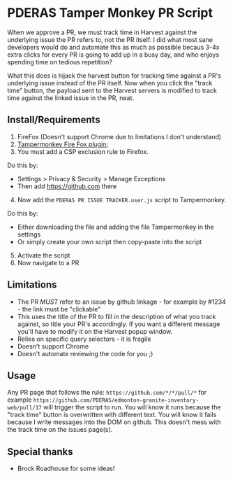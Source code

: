 # PDERAS Tamper Monkey PR Script

When we approve a PR, we must track time in Harvest against the underlying issue the PR refers to, not the PR itself. I did what most sane developers would do and automate this as much as possible becaus 3-4x extra clicks for every PR is going to add up in a busy day, and who enjoys spending time on tedious repetition?

What this does is hijack the harvest button for tracking time against a PR's underlying issue instead of the PR itself. Now when you click the "track time" button, the payload sent to the Harvest servers is modified to track time against the linked issue in the PR, neat.

## Install/Requirements

1) FireFox (Doesn't support Chrome due to limitations I don't understand)
2) [Tampermonkey Fire Fox plugin](https://addons.mozilla.org/en-CA/firefox/addon/tampermonkey/);
3) You must add a CSP exclusion rule to Firefox.

Do this by:

- Settings > Privacy & Security > Manage Exceptions
- Then add https://github.com there
4) Now add the `PDERAS PR ISSUE TRACKER.user.js` script to Tampermonkey.

Do this by:


- Either downloading the file and adding the file Tampermonkey in the settings
- Or simply create your own script then copy-paste into the script
5) Activate the script
6) Now navigate to a PR

## Limitations
- The PR *MUST* refer to an issue by github linkage - for example by #1234 - the link must be "clickable"
- This uses the title of the PR to fill in the description of what you track against, so title your PR's accordingly. If you want a different message you'll have to modify it on the Harvest popup window.
- Relies on specific query selectors - it is fragile
- Doesn't support Chrome
- Doesn't automate reviewing the code for you ;)

## Usage
Any PR page that follows the rule: `https://github.com/*/*/pull/*` for example `https://github.com/PDERAS/edmonton-granite-inventory-web/pull/17` will trigger the script to run. You will know it runs because the "track time" button is overwritten with different text. You will know it fails because I write messages into the DOM on github. This doesn't mess with the track time on the issues page(s).

## Special thanks
- Brock Roadhouse for some ideas!
